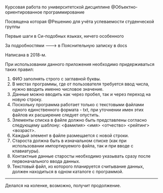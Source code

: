 Курсовая работа по университетской дисциплине @Объектно-ориентированное программирование

Посвящена которая @Решению для учёта успеваемости студенческой группы

Первые шаги в Си-подобных языках, ничего особенного

За подробностями ---> в Пояснительную записку в docs

Написана в 2018-м.

При использовании данного приложения необходимо придерживаться таких правил:
1.	ФИО заполнять строго с заглавной буквы.
2.	В местах программы, где от пользователя требуется ввод числа, нужно вводить именно числовое значение.
3.	Данные можно вводить как через пробел, так и через переход на новую строку.
4.	Поскольку программа работает только с текстовыми файлами одного единственного формата - txt, при уточнении имен этих файлов их расширение следует опустить.
5.	Элементы списка в файле должно быть представлены согласно следующему шаблону:
 	<фамилия>  <имя>  <отчество>  <рейтинг>  <возраст>.
6.	Каждый элемент в файле размещается c новой строки.
7.	Староста должна быть в изначальном списке (как при использовании импортируемого файла, так и при вводе с клавиатуры).
8.	Контактные данные старосты необходимо указывать сразу после первоначального ввода данных.
9.	Текстовый файл, из которого планируется считывание данных, должен находиться в одном каталоге с программой.

___
Делался на коленке, возможно, получит продолжение.